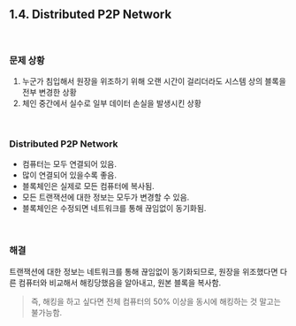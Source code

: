 ## 1.4. Distributed P2P Network

<br>

### 문제 상황

1. 누군가 침입해서 원장을 위조하기 위해 오랜 시간이 걸리더라도 시스템 상의 블록을 전부 변경한 상황
2. 체인 중간에서 실수로 일부 데이터 손실을 발생시킨 상황

<br>

### Distributed P2P Network

- 컴퓨터는 모두 연결되어 있음.
- 많이 연결되어 있을수록 좋음.
- 블록체인은 실제로 모든 컴퓨터에 복사됨.
- 모든 트랜잭션에 대한 정보는 모두가 변경할 수 있음.
- 블록체인은 수정되면 네트워크를 통해 끊임없이 동기화됨.

<br>

### 해결

트랜잭션에 대한 정보는 네트워크를 통해 끊임없이 동기화되므로, 원장을 위조했다면 다른 컴퓨터와 비교해서 해킹당했음을 알아내고, 원본 블록을 복사함.
> 즉, 해킹을 하고 싶다면 전체 컴퓨터의 50% 이상을 동시에 해킹하는 것 말고는 불가능함.